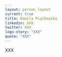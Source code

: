 ```yaml
---
layout: person_layout
current: true
title: Kamila Piątkowska
linkedin: XXX
twitter: XXX
logo-story: "XXX"
quote: "XXX"
---
```


XXX
